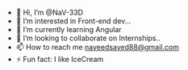 - 👋 Hi, I’m @NaV-33D
- 👀 I’m interested in Front-end dev...
- 🌱 I’m currently learning Angular
- 💞️ I’m looking to collaborate on Internships..
- 📫 How to reach me naveedsayed88@gmail.com
- ⚡ Fun fact: I like IceCream

<!---
NaV-33D/NaV-33D is a ✨ special ✨ repository because its `README.md` (this file) appears on your GitHub profile.
You can click the Preview link to take a look at your changes.
--->
